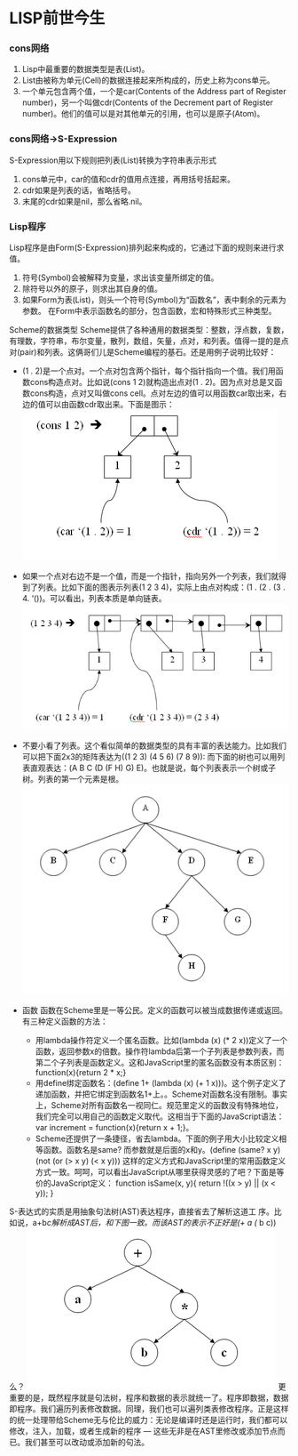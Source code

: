 LISP前世今生
===========

### cons网络
1. Lisp中最重要的数据类型是表(List)。
2. List由被称为单元(Cell)的数据连接起来所构成的，历史上称为cons单元。
3. 一个单元包含两个值，一个是car(Contents of the Address part of Register number)，另一个叫做cdr(Contents of the Decrement part of Register number)。他们的值可以是对其他单元的引用，也可以是原子(Atom)。

### cons网络->S-Expression
S-Expression用以下规则把列表(List)转换为字符串表示形式
1. cons单元中，car的值和cdr的值用点连接，再用括号括起来。
2. cdr如果是列表的话，省略括号。
3. 末尾的cdr如果是nil，那么省略.nil。

### Lisp程序
Lisp程序是由Form(S-Expression)排列起来构成的，它通过下面的规则来进行求值。
1. 符号(Symbol)会被解释为变量，求出该变量所绑定的值。
2. 除符号以外的原子，则求出其自身的值。
3. 如果Form为表(List)，则头一个符号(Symbol)为“函数名”，表中剩余的元素为参数。
在Form中表示函数名的部分，包含函数，宏和特殊形式三种类型。


Scheme的数据类型 Scheme提供了各种通用的数据类型：整数，浮点数，复数，有理数，字符串，布尔变量，散列，数组，矢量，点对，和列表。值得一提的是点对(pair)和列表。这俩哥们儿是Scheme编程的基石。还是用例子说明比较好：
* (1 . 2)是一个点对。一个点对包含两个指针，每个指针指向一个值。我们用函数cons构造点对。比如说(cons 1 2)就构造出点对(1 . 2)。因为点对总是又函数cons构造，点对又叫做cons cell。点对左边的值可以用函数car取出来，右边的值可以由函数cdr取出来。下面是图示：
![scheme_pair_1](./images/scheme_pair1.png)

* 如果一个点对右边不是一个值，而是一个指针，指向另外一个列表，我们就得到了列表。比如下面的图表示列表(1 2 3 4)，实际上由点对构成：(1 . (2 . (3 . 4. ‘())。可以看出，列表本质是单向链表。
![scheme_pair_2](./images/scheme_pair2.png)

* 不要小看了列表。这个看似简单的数据类型的具有丰富的表达能力。比如我们可以把下面2x3的矩阵表达为((1 2 3) (4 5 6) (7 8 9)):  而下面的树也可以用列表直观表达：(A B C (D (F H) G) E)。也就是说，每个列表表示一个树或子树。列表的第一个元素是根。
![scheme_tree](./images/scheme_tree.png)

* 函数 函数在Scheme里是一等公民。定义的函数可以被当成数据传递或返回。有三种定义函数的方法：
    * 用lambda操作符定义一个匿名函数。比如(lambda (x) (* 2 x))定义了一个函数，返回参数x的倍数。操作符lambda后第一个子列表是参数列表，而第二个子列表是函数定义。这和JavaScript里的匿名函数没有本质区别： function(x){return 2 * x;}
    * 用define绑定函数名：(define 1+ (lambda (x) (+ 1 x)))。这个例子定义了递加函数，并把它绑定到函数名1+上。。Scheme对函数名没有限制。事实上，Scheme对所有函数名一视同仁。规范里定义的函数没有特殊地位，我们完全可以用自己的函数定义取代。这相当于下面的JavaScript语法： var increment = function(x){return x + 1;}。
    * Scheme还提供了一条捷径，省去lambda。下面的例子用大小比较定义相等函数。函数名是same? 而参数就是后面的x和y。(define (same? x y) (not (or (> x y) (< x y))) 这样的定义方式和JavaScript里的常用函数定义方式一致。呵呵，可以看出JavaScript从哪里获得灵感的了吧？下面是等价的JavaScript定义： function isSame(x, y){ return !((x > y) || (x < y)); }

S-表达式的实质是用抽象句法树(AST)表达程序，直接省去了解析这道工 序。比如说，a+b*c解析成AST后，和下图一致。而该AST的表示不正好是(+ a (* b c))么？
![scheme_ast](./images/scheme_ast.png)
更重要的是，既然程序就是句法树，程序和数据的表示就统一了。程序即数据，数据即程序。我们遍历列表修改数据。同理，我们也可以遍列类表修改程序。正是这样的统一处理带给Scheme无与伦比的威力：无论是编译时还是运行时，我们都可以修改，注入，加载，或者生成新的程序 — 这些无非是在AST里修改或添加节点而已。我们甚至可以改动或添加新的句法。








